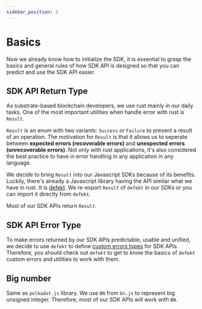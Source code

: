 ```yaml
---
sidebar_position: 3
---
```


# Basics

Now we already know how to initialize the SDK, it is essential to grasp the basics and general rules of how SDK API is designed so that you can predict and use the SDK API easier.

## SDK API Return Type

As substrate-based blockchain developers, we use rust mainly in our daily tasks. One of the most important utilities when handle error with rust is `Result`.

`Result` is an enum with two variants: `Success` or `Failure` to present a result of an operation. The motivation for `Result` is that it allows us to seperate between **expected errors (recoverable errors)** and **unexpected errors (unrecoverable errors)**. Not only with rust applications, it's also considered the best practice to have in error handling in any application in any language.

We decide to bring `Result` into our Javascript SDKs because of its benefits. Luckily, there's already a Javascript library having the API similar what we have in rust. It is [defekt](https://github.com/thenativeweb/defekt#using-result). We re-export `Result` of `defekt` in our SDKs or you can import it directly from `defekt`.

Most of our SDK APIs return `Result`.

## SDK API Error Type

To make errors returned by our SDK APIs predictable, usable and unified, we decide to use `defekt` to define [custom errors types](https://github.com/thenativeweb/defekt#creating-custom-errors) for SDK APIs. Therefore, you should check out `defekt` to get to know the basics of `defekt` custom errors and utilities to work with them.

## Big number

Same as `polkadot.js` library. We use `BN` from `bn.js` to represent big unsigned integer. Therefore, most of our SDK APIs will work with `BN`.
